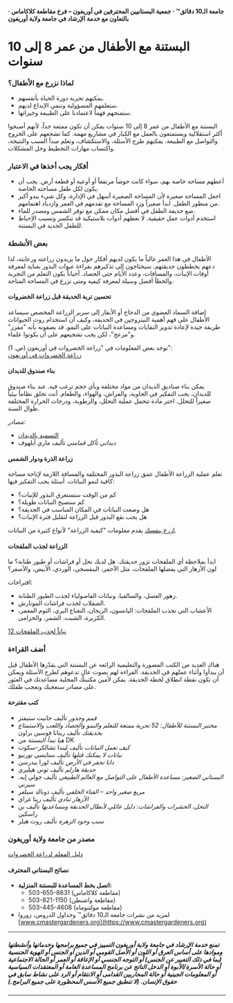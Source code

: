 #### جامعة الـ10 دقائق™ · جمعية البستانيين المحترفين في أوريغون – فرع مقاطعة كلاكاماس · بالتعاون مع خدمة الإرشاد في جامعة ولاية أوريغون

# البستنة مع الأطفال من عمر 8 إلى 10 سنوات

### لماذا نزرع مع الأطفال؟

- يمكنهم تجربة دورة الحياة بأنفسهم.
- ستعلمهم المسؤولية وتنمي الإبداع لديهم.
- ستمنحهم فهماً لاعتمادنا على الطبيعة وخيراتها.

البستنة مع الأطفال من عمر 8 إلى 10 سنوات يمكن أن تكون ممتعة جداً، لأنهم أصبحوا أكثر استقلالية ويستمتعون بالعمل مع الكبار في مشاريع مهمة. كما تشجعهم على الخروج والتواصل مع الطبيعة. يمكنهم طرح الأسئلة، والاستكشاف، وتعلم مبدأ السبب والنتيجة، واكتساب مهارات التخطيط وحل المشكلات.

### أفكار يجب أخذها في الاعتبار

- أعطهم مساحة خاصة بهم، سواء كانت حوضاً مرتفعاً أو أوعية أو قطعة أرض. يجب أن يكون لكل طفل مساحته الخاصة.
- اجعل المساحة صغيرة لأن المساحة الصغيرة أسهل في الإدارة، وكل شيء يبدو أكبر من منظور الطفل. ابدأ صغيراً وزد المساحة مع تقدمهم في العمر وازدياد اهتمامهم.
- ضع حديقة الطفل في أفضل مكان ممكن مع توفر الشمس ومصدر للماء.
- استخدم أدوات عمل حقيقية. لا تعطهم أدوات بلاستيكية قد تنكسر وتسبب الإحباط للطفل الجديد في البستنة.

### بعض الأنشطة

الأطفال في هذا العمر غالباً ما يكون لديهم أفكار حول ما يريدون زراعته ورعايته، لذا دعهم يخططون حديقتهم. سيحتاجون إلى تذكيرهم بقراءة عبوات البذور بعناية لمعرفة أوقات الإنبات، والمسافات، وعدد الأيام حتى الحصاد. أحياناً يكون التعلم من التجربة والخطأ أفضل وسيلة لمعرفة كيفية ومتى نزرع في المساحة المتاحة.

#### تحسين تربة الحديقة قبل زراعة الخضروات

إضافة السماد العضوي من الدجاج أو الأبقار إلى سرير الزراعة المخصص سيساعد الأطفال على فهم أهمية النيتروجين في الحديقة، وكيف أن استخدام روث الحيوانات طريقة جيدة لإعادة تدوير النفايات ومساعدة النباتات على النمو. قد يصفونه بأنه "مقزز" و"مزعج"، لكن يجب تشجيعهم على أن يكونوا علماء.

توجد بعض المعلومات في "زراعة الخضروات في أوريغون (ص. 1)":  
[زراعة الخضروات في أوريغون](http://catalog.extension.oregonstate.edu/sites/catalog/files/project/pdf/ec871.pdf)

#### بناء صندوق للديدان

يمكن بناء صناديق الديدان من مواد مختلفة وبأي حجم ترغب فيه. عند بناء صندوق للديدان، يجب التفكير في الحاوية، والفراش، والهواء، والطعام. أنت تخلق نظاماً بيئياً صغيراً للتحلل. اختر مادة تتحمل عملية التحلل، والرطوبة، ودرجات الحرارة المختلفة طوال السنة.

مصادر:

- [التسميد بالديدان](https://catalog.extension.oregonstate.edu/em9034)
- *ديداني تأكل قمامتي* تأليف ماري أبلهوف

#### زراعة الذرة ودوار الشمس

تعلم عملية الزراعة الأطفال عمق زراعة البذور المختلفة والمسافة اللازمة لإتاحة مساحة كافية لنمو النباتات. أسئلة يجب التفكير فيها:

- كم من الوقت ستستغرق البذور للإنبات؟
- كم ستصبح النباتات طويلة؟
- هل وضعت النباتات في المكان المناسب في الحديقة؟
- هل يجب نقع البذور قبل الزراعة لتقليل فترة الإنبات؟

[ازرع بنفسك](https://catalog.extension.oregonstate.edu/em9027) يقدم معلومات "كيفية الزراعة" لأنواع كثيرة من النباتات.

#### الزراعة لجذب الملقحات

ابدأ بملاحظة أي الملقحات تزور حديقتك. هل لديك نحل أو فراشات أو طيور طنانة؟ ما لون الأزهار التي يفضلها الملقحات، مثل الأحمر، البنفسجي، الوردي، الأبيض، والأصفر؟

اقتراحات:

- زهور العسل، والسالفيا، ونباتات الفاصولياء لجذب الطيور الطنانة.
- الصقلاب لجذب فراشات المونارش.
- الأعشاب التي تجذب الملقحات: اليانسون، الريحان، النعناع البري، الثوم المعمر، الكزبرة، الشبت، الشمر، والخزامى.

[12 نباتاً لجذب الملقحات](https://extension.oregonstate.edu/news/12-plants-entice-pollinators-your-garden)

### أضف القراءة

هناك العديد من الكتب المصورة والتعليمية الرائعة عن البستنة التي يقدّرها الأطفال قبل أن يبدأوا وأثناء عملهم في الحديقة. القراءة لهم بصوت عالٍ تدعوهم لطرح الأسئلة ويمكن أن تكون نقطة انطلاق لخطة الحديقة. يمكن لأمين مكتبتك المحلية مساعدتك في العثور على مصادر ستعجبك وتعجب طفلك.

#### كتب مقترحة

- *قمم وجذور* تأليف جانيت ستيفنز
- *مختبر البستنة للأطفال: 52 تجربة ممتعة للتعلم والنمو والحصاد واللعب والاستمتاع بحديقتك* تأليف ريناتا فوسين براون
- *هيا نبدأ البستنة* من DK
- *كيف تعمل النباتات* تأليف ليندا تشالكر-سكوت
- *نباتات لا يمكنك قتلها* تأليف ستايسي تورنيو
- *دانا تحفر في الأرض* تأليف لورا بيدرسن
- *حديقة هارلم* تأليف توني هيليري
- *البستاني الصغير: مساعدة الأطفال على التواصل مع العالم الطبيعي* تأليف جولي إيه. سيرني
- *مربع صغير واحد – الفناء الخلفي* تأليف دونالد سيلفر
- *الأزهار تنادي* تأليف ريتا غراي
- *النحل، الحشرات والفراشات: دليل عائلي لأبطال الحديقة ومساعديها* تأليف بن راسكين
- *سبب وجود الزهرة* تأليف روث هيلر

### مصدر من جامعة ولاية أوريغون

[دليل المعلم لزراعة الخضروات](https://catalog.extension.oregonstate.edu/em9032)

#### نصائح البستاني المحترف

- **اتصل بخط المساعدة للبستنة المنزلية:**
  - 503-655-8631 (مقاطعة كلاكاماس)
  - 503-821-1150 (مقاطعة واشنطن)
  - 503-445-4608 (مقاطعة مولتنوماه)
- لمزيد من نشرات جامعة الـ10 دقائق™ وجداول الدروس، زوروا [www.cmastergardeners.org](https://www.cmastergardeners.org)

---

##### تمنع خدمة الإرشاد في جامعة ولاية أوريغون التمييز في جميع برامجها وخدماتها وأنشطتها وموادها على أساس العرق أو اللون أو الأصل القومي أو الدين أو الجنس أو الهوية الجنسية (بما في ذلك التعبير عن الجنس) أو التوجه الجنسي أو الإعاقة أو العمر أو الحالة الاجتماعية أو حالة الأسرة/الأبوة أو الدخل الناتج عن برنامج المساعدة العامة أو المعتقدات السياسية أو المعلومات الجينية أو حالة المحاربين القدامى أو الانتقام أو الرد على نشاط سابق في حقوق الإنسان. (لا تنطبق جميع الأسس المحظورة على جميع البرامج.)
---